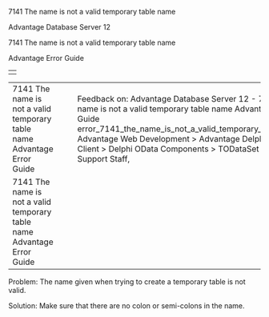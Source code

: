7141 The name is not a valid temporary table name




Advantage Database Server 12  

7141 The name is not a valid temporary table name

Advantage Error Guide

|  |
| --- |
|  |

|  |  |  |  |  |
| --- | --- | --- | --- | --- |
| 7141 The name is not a valid temporary table name  Advantage Error Guide |  |  | Feedback on: Advantage Database Server 12 - 7141 The name is not a valid temporary table name Advantage Error Guide error\_7141\_the\_name\_is\_not\_a\_valid\_temporary\_table\_name Advantage Web Development > Advantage Delphi OData Client > Delphi OData Components > TODataSet / Dear Support Staff, |  |
| 7141 The name is not a valid temporary table name  Advantage Error Guide |  |  |  |  |

Problem: The name given when trying to create a temporary table is not valid.

Solution: Make sure that there are no colon or semi-colons in the name.